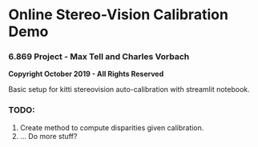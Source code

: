 # Online Stereo-Vision Calibration Demo
### 6.869 Project - Max Tell and Charles Vorbach
**Copyright October 2019 - All Rights Reserved**

Basic setup for kitti stereovision auto-calibration with streamlit notebook.

### TODO:
1. Create method to compute disparities given calibration.
2. ... Do more stuff?


